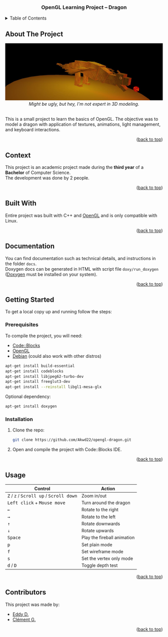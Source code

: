 <div id="top"></div>

<!-- PROJECT LOGO -->
<br />
<div align="center">
  <h3 align="center">OpenGL Learning Project – Dragon</h3>
</div>

<!-- TABLE OF CONTENTS -->
<details>
  <summary>Table of Contents</summary>
  <ol>
    <li><a href="#about-the-project">About The Project</a></li>
    <li><a href="#context">Context</a></li>
    <li><a href="#built-with">Built With</a></li>
    <li><a href="#documentation">Documentation</a></li>
    <li><a href="#getting-started">Getting Started</a></li>
    <li><a href="#usage">Usage</a></li>
    <li><a href="#contributors">Contributors</a></li>
  </ol>
</details>

<!-- ABOUT THE PROJECT -->
## About The Project

<div align="center">
  <img src="project-image.png">
  <i>Might be ugly, but hey, I'm not expert in 3D modeling.</i>
</div>
<br />

This is a small project to learn the basics of OpenGL. The objective was to model a dragon with application of textures, animations, light management, and keyboard interactions.

<p align="right">(<a href="#top">back to top</a>)</p>

<!-- CONTEXT -->
## Context

This project is an academic project made during the **third year** of a **Bachelor** of Computer Science.  
The development was done by 2 people.

<p align="right">(<a href="#top">back to top</a>)</p>

<!-- BUILT WITH -->
## Built With

Entire project was built with C++ and [OpenGL](https://www.opengl.org/) and is only compatible with Linux.

<p align="right">(<a href="#top">back to top</a>)</p>

<!-- DOCUMENTATION -->
## Documentation

You can find documentation such as technical details, and instructions in the folder `docs`.  
Doxygen docs can be generated in HTML with script file `doxy/run_doxygen` ([Doxygen](https://doxygen.nl/) must be installed on your system).

<p align="right">(<a href="#top">back to top</a>)</p>

<!-- GETTING STARTED -->
## Getting Started

To get a local copy up and running follow the steps:

### Prerequisites

To compile the project, you will need:
* [Code::Blocks](https://www.codeblocks.org/)
* [OpenGL](https://www.opengl.org/)
* [Debian](https://www.debian.org/) (could also work with other distros)
```sh
apt-get install build-essential
apt-get install codeblocks
apt-get install libjpeg62-turbo-dev
apt-get install freeglut3-dev
apt-get install --reinstall libgl1-mesa-glx
```

Optional dependency:
```sh
apt-get install doxygen
```

### Installation

1. Clone the repo:
   ```sh
   git clone https://github.com/Akwd22/opengl-dragon.git
   ```
2. Open and compile the project with Code::Blocks IDE.

<p align="right">(<a href="#top">back to top</a>)</p>

<!-- USAGE EXAMPLES -->
## Usage

| Control          | Action              |
| ---------------- | ------------------- |
| <kbd>Z</kbd> / <kbd>z</kbd> / <kbd>Scroll up</kbd> / <kbd>Scroll down</kbd> | Zoom in/out |
| <kbd>Left click</kbd> + <kbd>Mouse move</kbd>   | Turn around the dragon    |
| <kbd>←</kbd>     | Rotate to the right          |
| <kbd>→</kbd>     | Rotate to the left           |
| <kbd>↑</kbd>     | Rotate downwards             |
| <kbd>↓</kbd>     | Rotate upwards               |
| <kbd>Space</kbd> | Play the fireball animation  |
| <kbd>p</kbd>     | Set plain mode               |
| <kbd>f</kbd>     | Set wireframe mode           |
| <kbd>s</kbd>     | Set the vertex only mode     |
| <kbd>d</kbd> / <kbd>D</kbd> | Toggle depth test |

<p align="right">(<a href="#top">back to top</a>)</p>

<!-- Contributors -->
## Contributors

This project was made by:
- [Eddy D.](https://github.com/Akwd22)
- [Clément G.](https://github.com/Zoreph22)

<p align="right">(<a href="#top">back to top</a>)</p>
